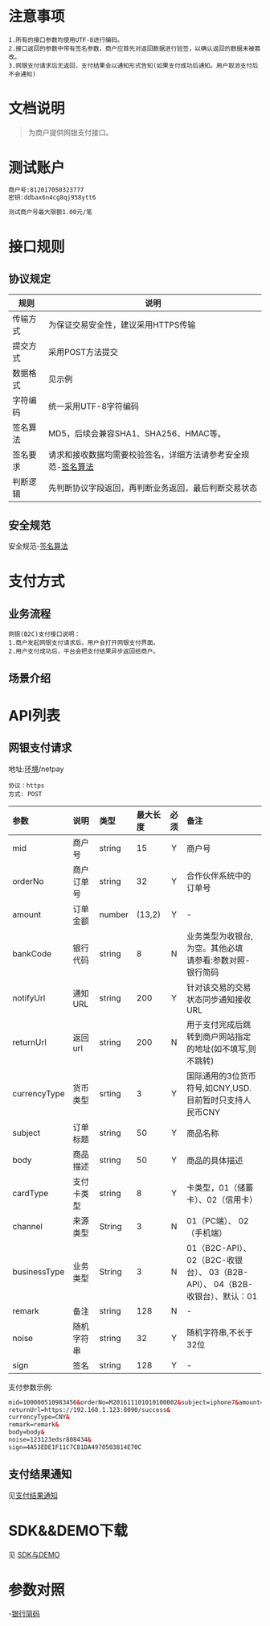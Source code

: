 #    




# 注意事项
```
1.所有的接口参数均使用UTF-8进行编码。
2.接口返回的参数中带有签名参数，商户应首先对返回数据进行验签，以确认返回的数据未被篡改。
3.网银支付请求后无返回，支付结果会以通知形式告知(如果支付成功后通知。用户取消支付后不会通知)
```

# 文档说明
>为商户提供网银支付接口。

# 测试账户

```bash
商户号:812017050323777
密钥:ddbax6n4cg8qj958ytt6

测试商户号最大限额1.00元/笔
```

# 接口规则
## 协议规定

规则|说明
---|---
传输方式|为保证交易安全性，建议采用HTTPS传输
提交方式|	采用POST方法提交
数据格式|	见示例
字符编码|	统一采用UTF-8字符编码
签名算法|	MD5，后续会兼容SHA1、SHA256、HMAC等。
签名要求|	请求和接收数据均需要校验签名，详细方法请参考安全规范-[签名算法](/qianming)
判断逻辑|	先判断协议字段返回，再判断业务返回，最后判断交易状态

## 安全规范

安全规范-[签名算法](/qianming)


# 支付方式
## 业务流程
```
网银(B2C)支付接口说明：
1.商户发起网银支付请求后，用户会打开网银支付界面。
2.用户支付成功后，平台会把支付结果异步返回给商户。
```
## 场景介绍

# API列表
## 网银支付请求

地址:[环境](/tech)/netpay

```
协议：https
方式: POST
```

 参数 | 说明 | 类型 | 最大长度 | 必须 | 备注 
:-|:-|:-|:-|:-:|:--
mid|商户号|string|15|Y|商户号
orderNo|商户订单号|string|32|Y|合作伙伴系统中的订单号
amount|订单金额|number|(13,2)|Y|-
bankCode|银行代码|string|8|N|业务类型为收银台,为空。其他必填<br/>请参看:参数对照-银行简码
notifyUrl|通知URL|string|200|Y|针对该交易的交易状态同步通知接收URL
returnUrl|返回url|string|200|N|用于支付完成后跳转到商户网站指定的地址(如不填写,则不跳转)
currencyType|货币类型|srting|3|Y|国际通用的3位货币符号,如CNY,USD.目前暂时只支持人民币CNY
subject|订单标题|string|50|Y|商品名称
body|商品描述|string|50|Y|商品的具体描述
cardType|支付卡类型|string|8|Y|卡类型，01（储蓄卡）、02（信用卡）
channel|	来源类型	|String	|3|	N	|01（PC端）、 02（手机端）
businessType|	业务类型|	String	|3	|N	|01（B2C-API）、02（B2C-收银台）、 03（B2B-API）、  04（B2B-收银台）、默认：01
remark|备注|string|128|N|-
noise|随机字符串|string|32|Y|随机字符串,不长于32位
sign|签名|string|128|Y|-


支付参数示例:
```html
mid=100000510983456&orderNo=M201611101010100002&subject=iphone7&amount=5230.00&bankCode=102&notifyUrl=https://192.168.1.123:8090/leopard/notify&
returnUrl=https://192.168.1.123:8090/success&
currencyType=CNY&
remark=remark&
body=body&
noise=123123edsr808434&
sign=4A53EDE1F11C7C81DA4970503814E70C
```
## 支付结果通知

见[支付结果通知](/支付通知/notify)


# SDK&&DEMO下载
见 [SDK与DEMO](/SDK与DEMO/SDK与DEMO)

# 参数对照
-[银行简码](/bankcode)
